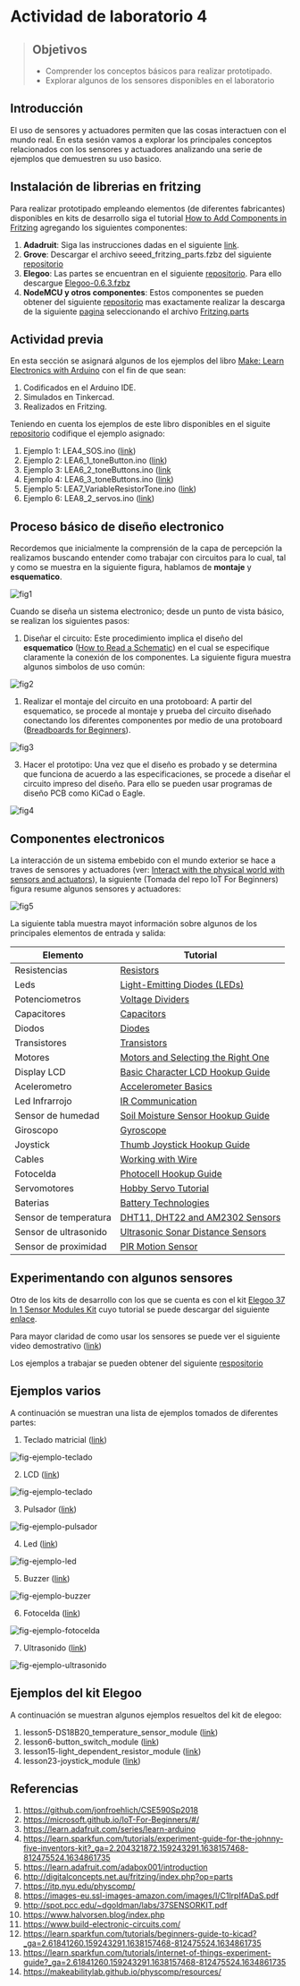# Actividad de laboratorio 4

> ## Objetivos
> * Comprender los conceptos básicos para realizar prototipado.
> * Explorar algunos de los sensores disponibles en el laboratorio

## Introducción

El uso de sensores y actuadores permiten que las cosas interactuen con el mundo real. En esta sesión vamos a explorar los principales conceptos relacionados con los sensores y actuadores analizando una serie de ejemplos que demuestren su uso basico.

## Instalación de librerias en fritzing

Para realizar prototipado empleando elementos (de diferentes fabricantes) disponibles en kits de desarrollo siga el tutorial [How to Add Components in Fritzing](https://steemit.com/utopian-io/@thinkingmind/how-to-add-components-in-fritzing) agregando los siguientes componentes:
1. **Adadruit**: Siga las instrucciones dadas en el siguiente [link](https://learn.adafruit.com/using-the-adafruit-library-with-fritzing/import-the-library-into-fritzing).
2. **Grove**: Descargar el archivo seeed_fritzing_parts.fzbz del siguiente [repositorio](https://github.com/Seeed-Studio/fritzing_parts)
3. **Elegoo**: Las partes se encuentran en el siguiente [repositorio](https://github.com/marcinwisniowski/ElegooFritzingBin). Para ello descargue [Elegoo-0.6.3.fzbz](https://github.com/marcinwisniowski/ElegooFritzingBin/releases/download/0.6.3/Elegoo-0.6.3.fzbz) 
4. **NodeMCU y otros componentes**: Estos componentes se pueden obtener del siguiente [repositorio](https://github.com/AchimPieters/Fritzing-Custom-Parts) mas exactamente realizar la descarga de la siguiente [pagina](https://github.com/AchimPieters/Fritzing-Custom-Parts/releases/tag/0.0.1) seleccionando el archivo [Fritzing.parts](https://github.com/AchimPieters/Fritzing-Custom-Parts/releases/download/0.0.1/Fritzing.parts.zip) 

## Actividad previa

En esta sección se asignará algunos de los ejemplos del libro [Make: Learn Electronics with Arduino](https://www.oreilly.com/library/view/learn-electronics-with/9781680454420/) con el fin de que sean:
1. Codificados en el Arduino IDE.
2. Simulados en Tinkercad.
3. Realizados en Fritzing.

Teniendo en cuenta los ejemplos de este libro disponibles en el siguite [repositorio](https://github.com/arduinotogo/LEA) codifique el ejemplo asignado:
1. Ejemplo 1: LEA4_SOS.ino ([link](ejemplo1-libro))
2. Ejemplo 2: LEA6_1_toneButton.ino ([link](ejemplo2-libro))
3. Ejemplo 3: LEA6_2_toneButtons.ino ([link](ejemplo3-libro)
4. Ejemplo 4: LEA6_3_toneButtons.ino ([link](ejemplo4-libro))
5. Ejemplo 5: LEA7_VariableResistorTone.ino ([link](ejemplo5-libro))
6. Ejemplo 6: LEA8_2_servos.ino ([link](ejemplo1-libro))

## Proceso básico de diseño electronico

Recordemos que inicialmente la comprensión de la capa de percepción la realizamos buscando entender como trabajar con circuitos para lo cual, tal y como se muestra en la siguiente figura, hablamos de **montaje** y **esquematico**.

![fig1](fig1-circuito.png)

Cuando se diseña un sistema electronico; desde un punto de vista básico, se realizan los siguientes pasos:
1. Diseñar el circuito: Este procedimiento implica el diseño del **esquematico** ([How to Read a Schematic](https://learn.sparkfun.com/tutorials/how-to-read-a-schematic/all)) en el cual se especifique claramente la conexión de los componentes. La siguiente figura muestra algunos simbolos de uso común:

![fig2](fig2-esquematico.png)

1. Realizar el montaje del circuito en una protoboard: A partir del esquematico, se procede al montaje y prueba del circuito diseñado conectando los diferentes componentes por medio de una protoboard ([Breadboards for Beginners](https://learn.adafruit.com/breadboards-for-beginners)).

![fig3](fig3-montaje.png)

3. Hacer el prototipo: Una vez que el diseño es probado y se determina que funciona de acuerdo a las especificaciones, se procede a diseñar el circuito impreso del diseño. Para ello se pueden usar programas de diseño PCB como KiCad o Eagle.

![fig4](fig4-pcb.png)

## Componentes electronicos

La interacción de un sistema embebido con el mundo exterior se hace a traves de sensores y actuadores (ver: [Interact with the physical world with sensors and actuators](https://microsoft.github.io/IoT-For-Beginners/#/1-getting-started/lessons/3-sensors-and-actuators/README)), la siguiente (Tomada del repo IoT For Beginners) figura resume algunos sensores y actuadores:

![fig5](https://microsoft.github.io/IoT-For-Beginners/sketchnotes/lesson-3.jpg)

La siguiente tabla muestra mayot información sobre algunos de los principales elementos de entrada y salida:

|Elemento|Tutorial|
|--|--|
|Resistencias|[Resistors](https://learn.sparkfun.com/tutorials/resistors)|
|Leds|[Light-Emitting Diodes (LEDs)](https://learn.sparkfun.com/tutorials/light-emitting-diodes-leds?_ga=2.225295578.159243291.1638157468-812475524.1634861735)|
|Potenciometros|[Voltage Dividers](https://learn.sparkfun.com/tutorials/voltage-dividers)|
|Capacitores|[Capacitors](https://learn.sparkfun.com/tutorials/capacitors)|
|Diodos|[Diodes](https://learn.sparkfun.com/tutorials/diodes)|
|Transistores|[Transistors](https://learn.sparkfun.com/tutorials/transistors)|
|Motores|[Motors and Selecting the Right One](https://learn.sparkfun.com/tutorials/motors-and-selecting-the-right-one)|
|Display LCD|[Basic Character LCD Hookup Guide](https://learn.sparkfun.com/tutorials/basic-character-lcd-hookup-guide?_ga=2.57652842.159243291.1638157468-812475524.1634861735)|
|Acelerometro|[Accelerometer Basics](https://learn.sparkfun.com/tutorials/accelerometer-basics)|
|Led Infrarrojo|[IR Communication](https://learn.sparkfun.com/tutorials/ir-communication)|
|Sensor de humedad|[Soil Moisture Sensor Hookup Guide](https://learn.sparkfun.com/tutorials/soil-moisture-sensor-hookup-guide?_ga=2.70021712.159243291.1638157468-812475524.1634861735)|
|Giroscopo|[Gyroscope](https://learn.sparkfun.com/tutorials/gyroscope)|
|Joystick|[Thumb Joystick Hookup Guide](https://learn.sparkfun.com/tutorials/thumb-joystick-hookup-guide?_ga=2.67418961.159243291.1638157468-812475524.1634861735)|
|Cables|[Working with Wire](https://learn.sparkfun.com/tutorials/working-with-wire?_ga=2.225295578.159243291.1638157468-812475524.1634861735)|
|Fotocelda|[Photocell Hookup Guide](https://learn.sparkfun.com/tutorials/photocell-hookup-guide?_ga=2.225295578.159243291.1638157468-812475524.1634861735)|
|Servomotores|[Hobby Servo Tutorial](https://learn.sparkfun.com/tutorials/hobby-servo-tutorial?_ga=2.57505002.159243291.1638157468-812475524.1634861735)|
|Baterias|[Battery Technologies](https://learn.sparkfun.com/tutorials/battery-technologies)|
|Sensor de temperatura|[DHT11, DHT22 and AM2302 Sensors](https://learn.adafruit.com/dht)|
|Sensor de ultrasonido|[Ultrasonic Sonar Distance Sensors](https://learn.adafruit.com/ultrasonic-sonar-distance-sensors)|
|Sensor de proximidad|[PIR Motion Sensor](https://learn.adafruit.com/pir-passive-infrared-proximity-motion-sensor)|

## Experimentando con algunos sensores

Otro de los kits de desarrollo con los que se cuenta es con el kit [Elegoo 37 In 1 Sensor Modules Kit](https://www.elegoo.com/products/elegoo-37-in-1-sensor-kit) cuyo tutorial se puede descargar del siguiente [enlace](http://spot.pcc.edu/~dgoldman/labs/37SENSORKIT.pdf). 

Para mayor claridad de como usar los sensores se puede ver el siguiente video demostrativo ([link](https://www.youtube.com/watch?v=Df11Dbu6LzU))

Los ejemplos a trabajar se pueden obtener del siguiente [respositorio](https://github.com/ieee-uh-makers/elegoo-sensor-kit)

## Ejemplos varios

A continuación se muestran una lista de ejemplos tomados de diferentes partes:
1. Teclado matricial ([link](https://www.tinkercad.com/things/iM5JG13kYGJ))

![fig-ejemplo-teclado](miselanea_ejemplos/ejemplo1-keypad.png)

2. LCD ([link](https://www.tinkercad.com/things/lusaRUfAbac))

![fig-ejemplo-teclado](miselanea_ejemplos/ejemplo2-lcd.png)

3. Pulsador ([link](https://www.tinkercad.com/things/6b3XwKOKiKw))

![fig-ejemplo-pulsador](miselanea_ejemplos/ejemplo3-pulsador.png)

4. Led ([link](https://www.tinkercad.com/things/1Ap2geP165n))

![fig-ejemplo-led](miselanea_ejemplos/ejemplo4-led.png)

5. Buzzer ([link](https://www.tinkercad.com/things/ldcNBO829us))

![fig-ejemplo-buzzer](miselanea_ejemplos/ejemplo5-buzzer.png)

6. Fotocelda ([link](https://www.tinkercad.com/things/cfsWhyfxhAq))

![fig-ejemplo-fotocelda](miselanea_ejemplos/ejemplo6-fotocelda.png)

7. Ultrasonido ([link](https://www.tinkercad.com/things/kyhZKj3lmQn))

![fig-ejemplo-ultrasonido](miselanea_ejemplos/ejemplo7-ultrasonido.png)


## Ejemplos del kit Elegoo

A continuación se muestran algunos ejemplos resueltos del kit de elegoo:
1. lesson5-DS18B20_temperature_sensor_module ([link](ejemplos-elegoo/lesson15))
2. lesson6-button_switch_module ([link](ejemplos-elegoo/lesson6))
3. lesson15-light_dependent_resistor_module ([link](ejemplos-elegoo/lesson15))
4. lesson23-joystick_module ([link](ejemplos-elegoo/lesson23))



## Referencias

1. https://github.com/jonfroehlich/CSE590Sp2018
2. https://microsoft.github.io/IoT-For-Beginners/#/
3. https://learn.adafruit.com/series/learn-arduino
4. https://learn.sparkfun.com/tutorials/experiment-guide-for-the-johnny-five-inventors-kit?_ga=2.204321872.159243291.1638157468-812475524.1634861735
5. https://learn.adafruit.com/adabox001/introduction
6. http://digitalconcepts.net.au/fritzing/index.php?op=parts
7. https://itp.nyu.edu/physcomp/
8. https://images-eu.ssl-images-amazon.com/images/I/C1lrpIfADaS.pdf
9. http://spot.pcc.edu/~dgoldman/labs/37SENSORKIT.pdf
10. https://www.halvorsen.blog/index.php
11. https://www.build-electronic-circuits.com/
12. https://learn.sparkfun.com/tutorials/beginners-guide-to-kicad?_ga=2.61841260.159243291.1638157468-812475524.1634861735
13. https://learn.sparkfun.com/tutorials/internet-of-things-experiment-guide?_ga=2.61841260.159243291.1638157468-812475524.1634861735
14. https://makeabilitylab.github.io/physcomp/resources/
    







